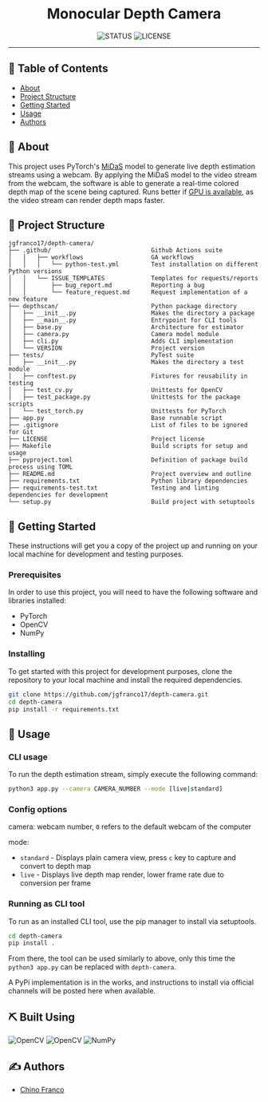 <h1 align="center">Monocular Depth Camera</h1>

<div align="center">

![STATUS](https://img.shields.io/badge/status-active-brightgreen?style=for-the-badge) ![LICENSE](https://img.shields.io/badge/license-MIT-blue?style=for-the-badge)

</div>

---

## 📝 Table of Contents

* [About](#about)
* [Project Structure](#structure)
* [Getting Started](#getting_started)
* [Usage](#usage)
* [Authors](#authors)

## 🔎 About <a name = "about"></a>

This project uses PyTorch's [MiDaS](https://pytorch.org/hub/intelisl_midas_v2/) model to generate live depth estimation streams using a webcam. By applying the MiDaS model to the video stream from the webcam, the software is able to generate a real-time colored depth map of the scene being captured. Runs better if [GPU is available](https://pytorch.org/docs/stable/notes/cuda.html), as the video stream can render depth maps faster.

## 🔧 Project Structure <a name = "structure"></a>

```text
jgfranco17/depth-camera/
├── .github/                            Github Actions suite
│   │   ├── workflows                   GA workflows
│   │   │   └── python-test.yml         Test installation on different Python versions
│   │   └── ISSUE_TEMPLATES             Templates for requests/reports
│   │       ├── bug_report.md           Reporting a bug          
│   │       └── feature_request.md      Request implementation of a new feature
├── depthscan/                          Python package directory
│   ├── __init__.py                     Makes the directory a package
│   ├── __main__.py                     Entrypoint for CLI tools
│   ├── base.py                         Architecture for estimator
│   ├── camera.py                       Camera model module
│   ├── cli.py                          Adds CLI implementation
│   └── VERSION                         Project version
├── tests/                              PyTest suite
│   ├── __init__.py                     Makes the directory a test module
│   ├── conftest.py                     Fixtures for reusability in testing
│   ├── test_cv.py                      Unittests for OpenCV
│   ├── test_package.py                 Unittests for the package scripts
│   └── test_torch.py                   Unittests for PyTorch
├── app.py                              Base runnable script
├── .gitignore                          List of files to be ignored for Git 
├── LICENSE                             Project license
├── Makefile                            Build scripts for setup and usage
├── pyproject.toml                      Definition of package build process using TOML
├── README.md                           Project overview and outline
├── requirements.txt                    Python library dependencies
├── requirements-test.txt               Testing and linting dependencies for development
└── setup.py                            Build project with setuptools
```

## 🏁 Getting Started <a name = "getting_started"></a>

These instructions will get you a copy of the project up and running on your local machine for development and testing purposes.

### Prerequisites

In order to use this project, you will need to have the following software and libraries installed:  
* PyTorch
* OpenCV
* NumPy

### Installing

To get started with this project for development purposes, clone the repository to your local machine and install the required dependencies.

```bash
git clone https://github.com/jgfranco17/depth-camera.git
cd depth-camera
pip install -r requirements.txt
```

## 🚀 Usage <a name = "usage"></a>

### CLI usage

To run the depth estimation stream, simply execute the following command:

```bash
python3 app.py --camera CAMERA_NUMBER --mode [live|standard]
```

### Config options

camera: webcam number, `0` refers to the default webcam of the computer  

mode:  
- `standard` - Displays plain camera view, press `c` key to capture and convert to depth map
- `live` - Displays live depth map render, lower frame rate due to conversion per frame

### Running as CLI tool

To run as an installed CLI tool, use the pip manager to install via setuptools.

```bash
cd depth-camera
pip install .
```

From there, the tool can be used similarly to above, only this time the `python3 app.py` can be replaced with `depth-camera`.

A PyPi implementation is in the works, and instructions to install via official channels will be posted here when available.

## ⛏️ Built Using <a name = "built_using"></a>
![OpenCV](https://img.shields.io/badge/PyTorch-1.13.0-orange?style=for-the-badge&logo=pytorch&logoColor=orange) ![OpenCV](https://img.shields.io/badge/OpenCV-4.6.0-orange?style=for-the-badge&logo=opencv&logoColor=orange) ![NumPy](https://img.shields.io/badge/numpy-1.23.4-orange?style=for-the-badge&logo=numpy&logoColor=orange)

## ✍️ Authors <a name = "authors"></a>

- [Chino Franco](https://github.com/jgfranco17)

